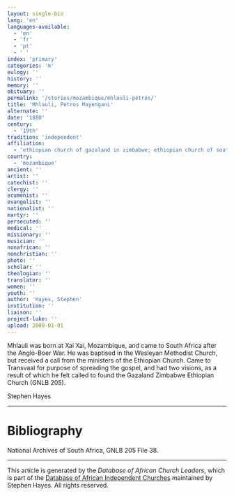 ```yaml
---
layout: single-bio
lang: 'en'
languages-available:
  - 'en'
  - 'fr'
  - 'pt'
  - ' '
index: 'primary'
categories: 'm'
eulogy: ''
history: ''
memory: ''
obituary: ''
permalink: '/stories/mozambique/mhlauli-petros/'
title: 'Mhlauli, Petros Mayengani'
alternate: ''
date: '1880'
century:
  - '19th'
tradition: 'independent'
affiliation:
  - 'ethiopian church of gazaland in zimbabwe; ethiopian church of south africa; wesleyan methodist church of south africa'
country:
  - 'mozambique'
ancient: ''
artist: ''
catechist: ''
clergy: ''
ecumenist: ''
evangelist: ''
nationalist: ''
martyr: ''
persecuted: ''
medical: ''
missionary: ''
musician: ''
nonafrican: ''
nonchristian: ''
photo: ''
scholar: ''
theologian: ''
translator: ''
women: ''
youth: ''
author: 'Hayes, Stephen'
institution: ''
liaison: ''
project-luke: ''
upload: 2000-01-01
---
```



Mhlauli was born at Xai Xai, Mozambique, and came to South
Africa after the Anglo-Boer War. He was baptised in the Wesleyan Methodist
Church, but received a call from the ministers of the Ethiopian Church. Came to
Transvaal for purpose of spreading the gospel, and had two visions, as a result
of which he felt called to found the Gazaland Zimbabwe Ethiopian Church (GNLB
205).

Stephen Hayes

---

# Bibliography

National Archives of South Africa, GNLB 205 File 38.

---

This article is generated by the *Database of African
Church Leaders*, which is part of the [Database of African Independent Churches](http://www.geocities.com/missionalia/aicdb.htm) maintained by Stephen Hayes. All rights reserved.